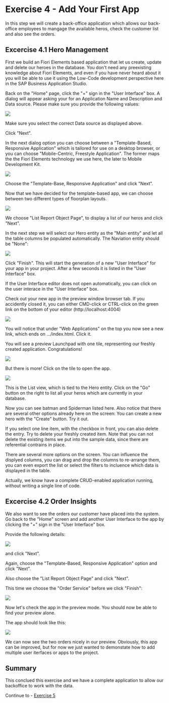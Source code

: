# Exercise 4 - Add Your First App

In this step we will create a back-office application which allows our back-office employees to mangage the available heros, check the customer list and also see the orders.

## Excercise 4.1 Hero Management
First we build an Fiori Elements based application that let us create, update and delete our heroes in the database. You don't need any preexisting knowledge about Fiori Elements, and even if you have never heard about it you will be able to use it using the Low-Code development perspective here in the SAP Business Application Studio.

Back on the "Home" page, click the "+" sign in the "User Interface" box. A dialog will appear asking your for an Application Name and Description and Data source. Please make sure you provide the following values:

![](/exercises/ex4/images/App_01.png)

Make sure you select the correct Data source as displayed above.

Click "Next".

In the next dialog option you can choose between a "Template-Based, Responsive Application" which is tailored for use on a desktop browser, or you can choose "Mobile-Centric, Freestyle Application". The former maps the the Fiori Elements technology we use here, the later to Mobile Development Kit.

![](/exercises/ex4/images/App_02.png)

Choose the "Template-Base, Responsive Application" and click "Next".

Now that we have decided for the template-based app, we can choose between two different types of floorplan layouts. 

![](/exercises/ex4/images/App_03.png)

We choose "List Report Object Page", to display a list of our heros and click "Next".

In the next step we will select our Hero entity as the "Main entity" and let all the table columns be populated automatically. The Naviation entity should be "None":

![](/exercises/ex4/images/App_04.png)

Click "Finish". This will start the generation of a new "User Interface" for your app in your project. After a few seconds it is listed in the "User Interface" box.

If the User Interface editor does not open automatically, you can click on the user interace in the "User Interface" box.

Check out your new app in the preview window browser tab. If you accidently closed it, you can either CMD-click or CTRL-click on the green link on the bottom of your editor (http://localhost:4004)

![](/exercises/ex4/images/App_05.png)

You will notice that under "Web Applications" on the top you now see a new link, which ends on .../index.html. Click it.

You will see a preview Launchpad with one tile, representing our freshly created application. Congratulations!

![](/exercises/ex4/images/App_06.png)


But there is more! Click on the tile to open the app.

![](/exercises/ex4/images/App_07.png)

This is the List view, which is tied to the Hero entity. Click on the "Go" button on the right to list all your heros which are currently in your database.

Now you can see batman and Spiderman listed here. Also notice that there are several other options already here on the screen: You can create a new hero with the "Create" button. Try it out.

If you select one line item, with the checkbox in front, you can also delete the entry. Try to delete your freshly created item. Note that you can not delete the existing items we put into the sample data, since there are referential contrains in place. 

There are several more options on the screen. You can influence the displyed columns, you can drag and drop the columns to re-arrange them, you can even export the list or select the filters to incluence which data is displayed in the table.

Actually, we know have a complete CRUD-enabled application running, without writing a single line of code.

## Excercise 4.2 Order Insights

We also want to see the orders our customer have placed into the system. Go back to the "Home" screen and add another User Interface to the app by clicking the "+" sign in the "User Interface" box.

Provide the following details:

![](/exercises/ex4/images/App_08.png)

and click "Next".

Again, choose the "Template-Based, Responsive Application" option and click "Next".

Also choose the "List Report Object Page" and click "Next".

This time we choose the "Order Service" before we click "Finish":

![](/exercises/ex4/images/App_09.png)

Now let's check the app in the preview mode. You should now be able to find your preview alone.

The app should look like this:

![](/exercises/ex4/images/App_10.png)

We can now see the two orders nicely in our preview. Obviously, this app can be improved, but for now we just wanted to demonstate how to add multiple user iterfaces or apps to the project.

## Summary
This conclued this exercise and we have a complete application to allow our backoffice to work with the data. 

Continue to - [Exercise 5](../ex5/README.md)
